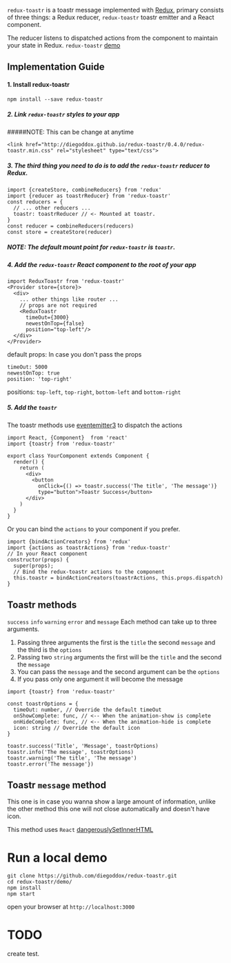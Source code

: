`redux-toastr` is a toastr message implemented with [Redux](https://github.com/rackt/redux), primary consists of three things: a Redux reducer, `redux-toastr` toastr emitter and a React component.

The reducer listens to dispatched actions from the component to maintain your state in Redux.
`redux-toastr` [demo](http://diegoddox.github.io/redux-toastr/)

## Implementation Guide

#### 1. Install redux-toastr

`npm install --save redux-toastr`

##### 2. Link `redux-toastr` styles to your app
#####NOTE: This can be change at anytime
```
<link href="http://diegoddox.github.io/redux-toastr/0.4.0/redux-toastr.min.css" rel="stylesheet" type="text/css">
```
##### 3. The third thing you need to do is to add the `redux-toastr` reducer to Redux.

```
import {createStore, combineReducers} from 'redux'
import {reducer as toastrReducer} from 'redux-toastr'
const reducers = {
  // ... other reducers ...
  toastr: toastrReducer // <- Mounted at toastr.
}
const reducer = combineReducers(reducers)
const store = createStore(reducer)
```

##### NOTE: The default mount point for `redux-toastr` is `toastr`.

##### 4. Add the `redux-toastr` React component to the root of your app
```
import ReduxToastr from 'redux-toastr'
<Provider store={store}>
  <div>
    ... other things like router ...
    // props are not required
    <ReduxToastr
      timeOut={3000}
      newestOnTop={false}
      position="top-left"/>
  </div>
</Provider>
```
default props: In case you don't pass the props
```
timeOut: 5000
newestOnTop: true
position: 'top-right'
```
positions: `top-left`, `top-right`, `bottom-left` and `bottom-right`

##### 5. Add the `toastr` 
The toastr methods use [eventemitter3](https://github.com/primus/eventemitter3) to dispatch the actions

```
import React, {Component}  from 'react'
import {toastr} from 'redux-toastr'

export class YourComponent extends Component {
  render() {
    return (
      <div>
        <button
          onClick={() => toastr.success('The title', 'The message')}
          type="button">Toastr Success</button>
      </div>
    )
  }
}
```
Or you can bind the `actions` to your component if you prefer.
```
import {bindActionCreators} from 'redux'
import {actions as toastrActions} from 'redux-toastr'
// In your React component
constructor(props) {
  super(props);
  // Bind the redux-toastr actions to the component
  this.toastr = bindActionCreators(toastrActions, this.props.dispatch)
}
```
## Toastr methods
`success` `info` `warning` `error` and `message`
Each method can take up to three arguments.

1. Passing three arguments the first is the `title` the second `message` and the third is the `options`
2. Passing two `string` arguments the first will be the `title` and the second the `message`
3. You can pass the `message` and the second argument can be the `options`
4. If you pass only one argument it will become the message 

```
import {toastr} from 'redux-toastr'

const toastrOptions = {
  timeOut: number, // Override the default timeOut
  onShowComplete: func, // <-- When the animation-show is complete
  onHideComplete: func, // <-- When the animation-hide is complete
  icon: string // Override the default icon
}

toastr.success('Title', 'Message', toastrOptions)
toastr.info('The message', toastrOptions)
toastr.warning('The title', 'The message')
toastr.error('The message'})
```

## Toastr `message` method
This one is in case you wanna show a large amount of information, unlike the other method this one will not close automatically and doesn't have icon.

This method uses `React` [dangerouslySetInnerHTML](https://facebook.github.io/react/tips/dangerously-set-inner-html.html)

# Run a local demo
```
git clone https://github.com/diegoddox/redux-toastr.git
cd redux-toastr/demo/
npm install
npm start
```
open your browser at `http://localhost:3000`

# TODO
create test.